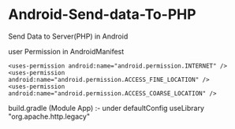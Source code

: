 # Android-Send-data-To-PHP


Send Data to Server(PHP) in Android

user Permission in AndroidManifest

    <uses-permission android:name="android.permission.INTERNET" />
    <uses-permission android:name="android.permission.ACCESS_FINE_LOCATION" />
    <uses-permission android:name="android.permission.ACCESS_COARSE_LOCATION" />

build.gradle (Module App) :- 
under defaultConfig 
useLibrary "org.apache.http.legacy"


